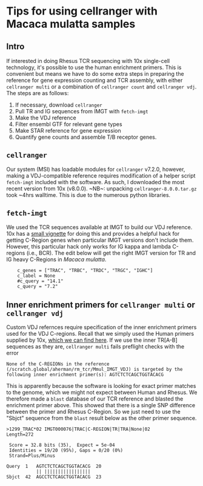 # Tips for using cellranger with Macaca mulatta samples

## Intro
If interested in doing Rhesus TCR sequencing with 10x single-cell technology, it's possible to use the human enrichment primers. This is convenient but means we have to do some extra steps in preparing the reference for gene expression counting and TCR assembly, with either `cellranger multi` or a combination of `cellranger count` and `cellranger vdj`. The steps are as follows:
  1) If necessary, download `cellranger`
  2) Pull TR and IG sequences from IMGT with `fetch-imgt`
  3) Make the VDJ reference
  4) Filter ensembl GTF for relevant gene types
  5) Make STAR reference for gene expression
  6) Quantify gene counts and assemble T/B receptor genes.



## `cellranger`
Our system (MSI) has loadable modules for `cellranger` v7.2.0, however, making a VDJ-compatible reference requires modification of a helper script `fetch-imgt` included with the software. As such, I downloaded the most recent version from 10x (v8.0.0). ~NB~: unpacking `cellranger-8.0.0.tar.gz` took ~4hrs walltime. This is due to the numerous python libraries.

## `fetch-imgt`
We used the TCR sequences available at IMGT to build our VDJ reference. 10x has a [small vignette](https://kb.10xgenomics.com/hc/en-us/articles/6206590727821-Building-a-custom-reference-for-V-D-J-using-IMGT-tool) for doing this and provides a helpful hack for getting C-Region genes when particular IMGT versions don't include them. However, this particular hack only works for IG kappa and lambda C-regions (i.e., BCR). The edit below will get the right IMGT version for TR and IG heavy C-Regions in _Macaca mulatta_. 

```
    c_genes = ["TRAC", "TRBC", "TRDC", "TRGC", "IGHC"]
    c_label = None
    #c_query = "14.1"
    c_query = "7.2"
```

## Inner enrichment primers for `cellranger multi` or `cellranger vdj`
Custom VDJ refernces require specification of the inner enrichment primers used for the VDJ C-regions. Recall that we simply used the Human primers supplied by 10x, [which we can find here](https://kb.10xgenomics.com/hc/en-us/articles/360047454291-Which-genes-does-each-V-D-J-specific-primer-map-to). If we use the inner TR[A-B] sequences as they are, `cellranger multi` fails preflight checks with the error

```
None of the C-REGIONs in the reference (/scratch.global/aherman/rm_tcr/Mmul_IMGT_VDJ) is targeted by the following inner enrichment primer(s): AGTCTCTCAGCTGGTACACG
```

This is apparently because the software is looking for exact primer matches to the genome, which we might not expect between Human and Rhesus. We therefore made a `blast` database of our TCR reference and blasted the enrichment primer above. This showed that there is a single SNP difference between the primer and Rhesus C-Region. So we just need to use the "Sbjct" sequence from the `blast` result below as the other primer sequence.

```
>1299_TRAC*02 IMGT000076|TRAC|C-REGION|TR|TRA|None|02
Length=272

 Score = 32.8 bits (35),  Expect = 5e-04
 Identities = 19/20 (95%), Gaps = 0/20 (0%)
 Strand=Plus/Minus

Query  1   AGTCTCTCAGCTGGTACACG  20
           || |||||||||||||||||
Sbjct  42  AGCCTCTCAGCTGGTACACG  23
```
